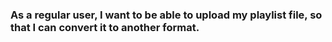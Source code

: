 ### As a regular user, I want to be able to upload my playlist file, so that I can convert it to another format.